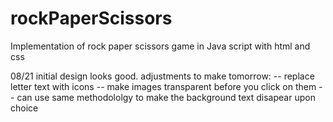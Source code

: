 # rockPaperScissors
Implementation of rock paper scissors game in Java script with html and css

08/21
initial design looks good. adjustments to make tomorrow:
    -- replace letter text with icons
    -- make images transparent before you click on them
    -- can use same methodololgy to make the background text disapear upon choice